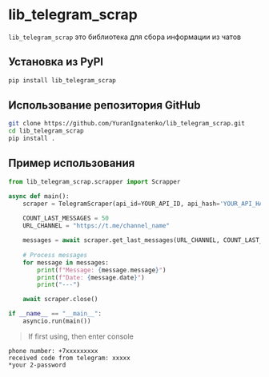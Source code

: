 # lib_telegram_scrap

`lib_telegram_scrap` это библиотека для сбора информации из чатов

## Установка из PyPI

```bash
pip install lib_telegram_scrap
```

## Использование репозитория GitHub

```bash
git clone https://github.com/YuranIgnatenko/lib_telegram_scrap.git
cd lib_telegram_scrap
pip install .
```

## Пример использования

```python
from lib_telegram_scrap.scrapper import Scrapper 

async def main():
	scraper = TelegramScraper(api_id=YOUR_API_ID, api_hash='YOUR_API_HASH')
	
	COUNT_LAST_MESSAGES = 50
	URL_CHANNEL = "https://t.me/channel_name"

	messages = await scraper.get_last_messages(URL_CHANNEL, COUNT_LAST_MESSAGES)
	
	# Process messages
	for message in messages:
		print(f"Message: {message.message}")
		print(f"Date: {message.date}")
		print("---")

	await scraper.close()

if __name__ == "__main__":
	asyncio.run(main())
```

> If first using, then enter console
```
phone number: +7xxxxxxxxx
received code from telegram: xxxxx
*your 2-password
```

